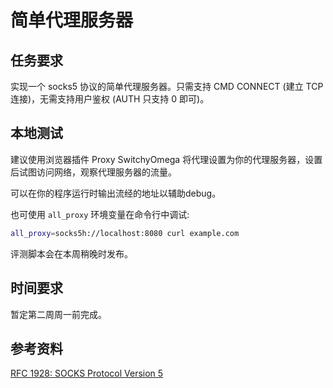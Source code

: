 # 简单代理服务器

## 任务要求

实现一个 socks5 协议的简单代理服务器。只需支持 CMD CONNECT (建立 TCP 连接)，无需支持用户鉴权 (AUTH 只支持 0 即可)。

## 本地测试

建议使用浏览器插件 Proxy SwitchyOmega 将代理设置为你的代理服务器，设置后试图访问网络，观察代理服务器的流量。

可以在你的程序运行时输出流经的地址以辅助debug。

也可使用 `all_proxy` 环境变量在命令行中调试:

```sh
all_proxy=socks5h://localhost:8080 curl example.com
```

评测脚本会在本周稍晚时发布。

## 时间要求

暂定第二周周一前完成。

## 参考资料

[RFC 1928: SOCKS Protocol Version 5](https://www.rfc-editor.org/rfc/rfc1928)

